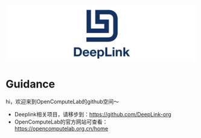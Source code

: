 <div align=center>
<img src="../resource/deepLink_logo.png">
</div>

# Guidance

hi，欢迎来到OpenComputeLab的github空间～ 

* Deeplink相关项目，请移步到：https://github.com/DeepLink-org
* OpenComputeLab的官方网站可查看：https://opencomputelab.org.cn/home
